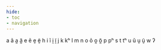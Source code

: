 ```yaml
---
hide:
- toc
- navigation
---
```

a
ã
a̰
ã̰
e
ẽ
ḛ
ḛ̃
h
i
ĩ
ḭ
ḭ̃
j
k
kʰ
l
m
n
o
õ
o̰
õ̰
p
pʰ
s
t
tʰ
u
ũ
ṵ
ṵ̃
w
ʔ
